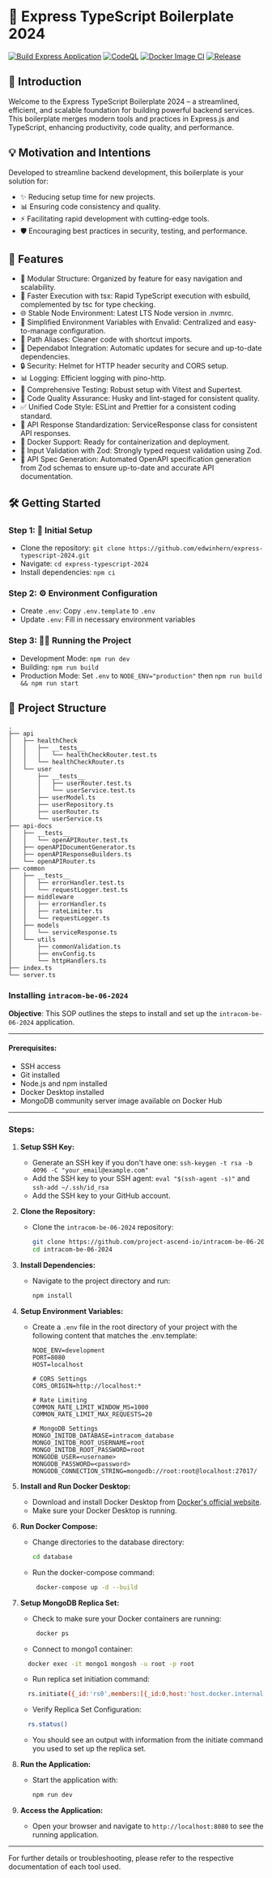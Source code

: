# 🚀 Express TypeScript Boilerplate 2024

[![Build Express Application](https://github.com/edwinhern/express-typescript-2024/actions/workflows/build.yml/badge.svg?branch=master)](https://github.com/edwinhern/express-typescript-2024/actions/workflows/build.yml)
[![CodeQL](https://github.com/edwinhern/express-typescript-2024/actions/workflows/codeql.yml/badge.svg?branch=master)](https://github.com/edwinhern/express-typescript-2024/actions/workflows/codeql.yml)
[![Docker Image CI](https://github.com/edwinhern/express-typescript-2024/actions/workflows/docker-image.yml/badge.svg?branch=master)](https://github.com/edwinhern/express-typescript-2024/actions/workflows/docker-image.yml)
[![Release](https://github.com/edwinhern/express-typescript-2024/actions/workflows/release.yml/badge.svg?branch=master)](https://github.com/edwinhern/express-typescript-2024/actions/workflows/release.yml)

## 🌟 Introduction

Welcome to the Express TypeScript Boilerplate 2024 – a streamlined, efficient, and scalable foundation for building powerful backend services. This boilerplate merges modern tools and practices in Express.js and TypeScript, enhancing productivity, code quality, and performance.

## 💡 Motivation and Intentions

Developed to streamline backend development, this boilerplate is your solution for:

- ✨ Reducing setup time for new projects.
- 📊 Ensuring code consistency and quality.
- ⚡ Facilitating rapid development with cutting-edge tools.
- 🛡️ Encouraging best practices in security, testing, and performance.

## 🚀 Features

- 📁 Modular Structure: Organized by feature for easy navigation and scalability.
- 💨 Faster Execution with tsx: Rapid TypeScript execution with esbuild, complemented by tsc for type checking.
- 🌐 Stable Node Environment: Latest LTS Node version in .nvmrc.
- 🔧 Simplified Environment Variables with Envalid: Centralized and easy-to-manage configuration.
- 🔗 Path Aliases: Cleaner code with shortcut imports.
- 🔄 Dependabot Integration: Automatic updates for secure and up-to-date dependencies.
- 🔒 Security: Helmet for HTTP header security and CORS setup.
- 📊 Logging: Efficient logging with pino-http.
- 🧪 Comprehensive Testing: Robust setup with Vitest and Supertest.
- 🔑 Code Quality Assurance: Husky and lint-staged for consistent quality.
- ✅ Unified Code Style: ESLint and Prettier for a consistent coding standard.
- 📃 API Response Standardization: ServiceResponse class for consistent API responses.
- 🐳 Docker Support: Ready for containerization and deployment.
- 📝 Input Validation with Zod: Strongly typed request validation using Zod.
- 🧩 API Spec Generation: Automated OpenAPI specification generation from Zod schemas to ensure up-to-date and accurate API documentation.

## 🛠️ Getting Started

### Step 1: 🚀 Initial Setup

- Clone the repository: `git clone https://github.com/edwinhern/express-typescript-2024.git`
- Navigate: `cd express-typescript-2024`
- Install dependencies: `npm ci`

### Step 2: ⚙️ Environment Configuration

- Create `.env`: Copy `.env.template` to `.env`
- Update `.env`: Fill in necessary environment variables

### Step 3: 🏃‍♂️ Running the Project

- Development Mode: `npm run dev`
- Building: `npm run build`
- Production Mode: Set `.env` to `NODE_ENV="production"` then `npm run build && npm run start`

## 📁 Project Structure

```
.
├── api
│   ├── healthCheck
│   │   ├── __tests__
│   │   │   └── healthCheckRouter.test.ts
│   │   └── healthCheckRouter.ts
│   └── user
│       ├── __tests__
│       │   ├── userRouter.test.ts
│       │   └── userService.test.ts
│       ├── userModel.ts
│       ├── userRepository.ts
│       ├── userRouter.ts
│       └── userService.ts
├── api-docs
│   ├── __tests__
│   │   └── openAPIRouter.test.ts
│   ├── openAPIDocumentGenerator.ts
│   ├── openAPIResponseBuilders.ts
│   └── openAPIRouter.ts
├── common
│   ├── __tests__
│   │   ├── errorHandler.test.ts
│   │   └── requestLogger.test.ts
│   ├── middleware
│   │   ├── errorHandler.ts
│   │   ├── rateLimiter.ts
│   │   └── requestLogger.ts
│   ├── models
│   │   └── serviceResponse.ts
│   └── utils
│       ├── commonValidation.ts
│       ├── envConfig.ts
│       └── httpHandlers.ts
├── index.ts
└── server.ts

```

### Installing `intracom-be-06-2024`

**Objective**: This SOP outlines the steps to install and set up the `intracom-be-06-2024` application.

---

#### Prerequisites:

- SSH access
- Git installed
- Node.js and npm installed
- Docker Desktop installed
- MongoDB community server image available on Docker Hub

---

### Steps:

1. **Setup SSH Key:**

   - Generate an SSH key if you don't have one: `ssh-keygen -t rsa -b 4096 -C "your_email@example.com"`
   - Add the SSH key to your SSH agent: `eval "$(ssh-agent -s)"` and `ssh-add ~/.ssh/id_rsa`
   - Add the SSH key to your GitHub account.

2. **Clone the Repository:**

   - Clone the `intracom-be-06-2024` repository:
     ```sh
     git clone https://github.com/project-ascend-io/intracom-be-06-2024
     cd intracom-be-06-2024
     ```

3. **Install Dependencies:**

   - Navigate to the project directory and run:
     ```sh
     npm install
     ```

4. **Setup Environment Variables:**

   - Create a `.env` file in the root directory of your project with the following content that matches the .env.template:

     ```
     NODE_ENV=development
     PORT=8080
     HOST=localhost

     # CORS Settings
     CORS_ORIGIN=http://localhost:*

     # Rate Limiting
     COMMON_RATE_LIMIT_WINDOW_MS=1000
     COMMON_RATE_LIMIT_MAX_REQUESTS=20

     # MongoDB Settings
     MONGO_INITDB_DATABASE=intracom_database
     MONGO_INITDB_ROOT_USERNAME=root
     MONGO_INITDB_ROOT_PASSWORD=root
     MONGODB_USER=<username>
     MONGODB_PASSWORD=<password>
     MONGODB_CONNECTION_STRING=mongodb://root:root@localhost:27017/
     ```

5. **Install and Run Docker Desktop:**

   - Download and install Docker Desktop from [Docker's official website](https://www.docker.com/products/docker-desktop).
   - Make sure your Docker Desktop is running.

6. **Run Docker Compose:**

   - Change directories to the database directory:
     ```sh
     cd database
     ```

   - Run the docker-compose command:
     ```sh
      docker-compose up -d --build
     ```

7. **Setup MongoDB Replica Set:**

   - Check to make sure your Docker containers are running:
     ```sh
      docker ps
     ```
   - Connect to mongo1 container:
    ```sh
      docker exec -it mongo1 mongosh -u root -p root
    ```
   - Run replica set initiation command:
    ```sh
      rs.initiate({_id:'rs0',members:[{_id:0,host:'host.docker.internal:27017',priority:1},{_id:1,host:'host.docker.internal:27018',priority:0.5},{_id:2,host:'host.docker.internal:27019',priority:0.5}]})
    ```
   - Verify Replica Set Configuration:
    ```sh
      rs.status()
    ```
    - You should see an output with information from the initiate command you used to set up the replica set.

8. **Run the Application:**

   - Start the application with:
     ```sh
     npm run dev
     ```

9. **Access the Application:**
   - Open your browser and navigate to `http://localhost:8080` to see the running application.

---

For further details or troubleshooting, please refer to the respective documentation of each tool used.
